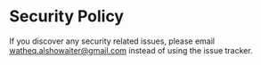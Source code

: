 # Security Policy

If you discover any security related issues, please email watheq.alshowaiter@gmail.com instead of using the issue tracker.
